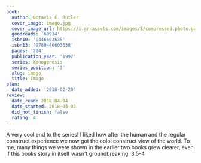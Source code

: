 ```yaml
---
book:
  author: Octavia E. Butler
  cover_image: imago.jpg
  cover_image_url: https://i.gr-assets.com/images/S/compressed.photo.goodreads.com/books/1389478182l/60934.jpg
  goodreads: '60934'
  isbn10: '0446603635'
  isbn13: '9780446603638'
  pages: '224'
  publication_year: '1997'
  series: Xenogenesis
  series_position: '3'
  slug: imago
  title: Imago
plan:
  date_added: '2018-02-20'
review:
  date_read: 2018-04-04
  date_started: 2018-04-03
  did_not_finish: false
  rating: 4
---
```


A very cool end to the series! I liked how after the human and the regular construct experience we now got the ooloi construct view of the world. To me, many things we were shown in the earlier two books grew clearer, even if this books story in itself wasn't groundbreaking. 3.5-4
